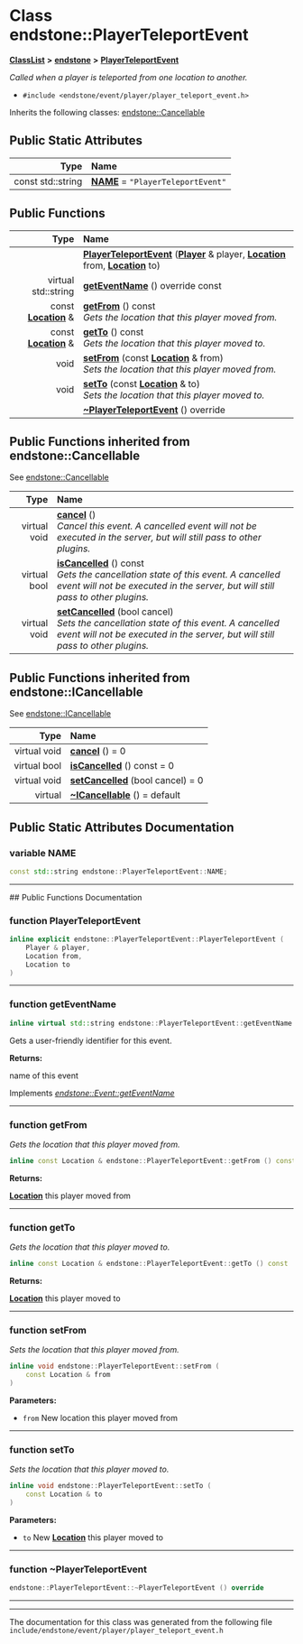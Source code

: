 

# Class endstone::PlayerTeleportEvent



[**ClassList**](annotated.md) **>** [**endstone**](namespaceendstone.md) **>** [**PlayerTeleportEvent**](classendstone_1_1PlayerTeleportEvent.md)



_Called when a player is teleported from one location to another._ 

* `#include <endstone/event/player/player_teleport_event.h>`



Inherits the following classes: [endstone::Cancellable](classendstone_1_1Cancellable.md)
































## Public Static Attributes

| Type | Name |
| ---: | :--- |
|  const std::string | [**NAME**](#variable-name)   = `"PlayerTeleportEvent"`<br> |










































## Public Functions

| Type | Name |
| ---: | :--- |
|   | [**PlayerTeleportEvent**](#function-playerteleportevent) ([**Player**](classendstone_1_1Player.md) & player, [**Location**](classendstone_1_1Location.md) from, [**Location**](classendstone_1_1Location.md) to) <br> |
| virtual std::string | [**getEventName**](#function-geteventname) () override const<br> |
|  const [**Location**](classendstone_1_1Location.md) & | [**getFrom**](#function-getfrom) () const<br>_Gets the location that this player moved from._  |
|  const [**Location**](classendstone_1_1Location.md) & | [**getTo**](#function-getto) () const<br>_Gets the location that this player moved to._  |
|  void | [**setFrom**](#function-setfrom) (const [**Location**](classendstone_1_1Location.md) & from) <br>_Sets the location that this player moved from._  |
|  void | [**setTo**](#function-setto) (const [**Location**](classendstone_1_1Location.md) & to) <br>_Sets the location that this player moved to._  |
|   | [**~PlayerTeleportEvent**](#function-playerteleportevent) () override<br> |


## Public Functions inherited from endstone::Cancellable

See [endstone::Cancellable](classendstone_1_1Cancellable.md)

| Type | Name |
| ---: | :--- |
| virtual void | [**cancel**](classendstone_1_1Cancellable.md#function-cancel) () <br>_Cancel this event. A cancelled event will not be executed in the server, but will still pass to other plugins._  |
| virtual bool | [**isCancelled**](classendstone_1_1Cancellable.md#function-iscancelled) () const<br>_Gets the cancellation state of this event. A cancelled event will not be executed in the server, but will still pass to other plugins._  |
| virtual void | [**setCancelled**](classendstone_1_1Cancellable.md#function-setcancelled) (bool cancel) <br>_Sets the cancellation state of this event. A cancelled event will not be executed in the server, but will still pass to other plugins._  |


## Public Functions inherited from endstone::ICancellable

See [endstone::ICancellable](classendstone_1_1ICancellable.md)

| Type | Name |
| ---: | :--- |
| virtual void | [**cancel**](classendstone_1_1ICancellable.md#function-cancel) () = 0<br> |
| virtual bool | [**isCancelled**](classendstone_1_1ICancellable.md#function-iscancelled) () const = 0<br> |
| virtual void | [**setCancelled**](classendstone_1_1ICancellable.md#function-setcancelled) (bool cancel) = 0<br> |
| virtual  | [**~ICancellable**](classendstone_1_1ICancellable.md#function-icancellable) () = default<br> |
















































































## Public Static Attributes Documentation




### variable NAME 

```C++
const std::string endstone::PlayerTeleportEvent::NAME;
```




<hr>
## Public Functions Documentation




### function PlayerTeleportEvent 

```C++
inline explicit endstone::PlayerTeleportEvent::PlayerTeleportEvent (
    Player & player,
    Location from,
    Location to
) 
```




<hr>



### function getEventName 

```C++
inline virtual std::string endstone::PlayerTeleportEvent::getEventName () override const
```



Gets a user-friendly identifier for this event.




**Returns:**

name of this event 





        
Implements [*endstone::Event::getEventName*](classendstone_1_1Event.md#function-geteventname)


<hr>



### function getFrom 

_Gets the location that this player moved from._ 
```C++
inline const Location & endstone::PlayerTeleportEvent::getFrom () const
```





**Returns:**

[**Location**](classendstone_1_1Location.md) this player moved from 





        

<hr>



### function getTo 

_Gets the location that this player moved to._ 
```C++
inline const Location & endstone::PlayerTeleportEvent::getTo () const
```





**Returns:**

[**Location**](classendstone_1_1Location.md) this player moved to 





        

<hr>



### function setFrom 

_Sets the location that this player moved from._ 
```C++
inline void endstone::PlayerTeleportEvent::setFrom (
    const Location & from
) 
```





**Parameters:**


* `from` New location this player moved from 




        

<hr>



### function setTo 

_Sets the location that this player moved to._ 
```C++
inline void endstone::PlayerTeleportEvent::setTo (
    const Location & to
) 
```





**Parameters:**


* `to` New [**Location**](classendstone_1_1Location.md) this player moved to 




        

<hr>



### function ~PlayerTeleportEvent 

```C++
endstone::PlayerTeleportEvent::~PlayerTeleportEvent () override
```




<hr>

------------------------------
The documentation for this class was generated from the following file `include/endstone/event/player/player_teleport_event.h`

